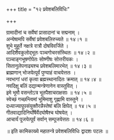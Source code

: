 +++
title = "१२ प्रवेशबलिविधिः"

+++
  
ग्रामादीनां च सर्वेषां प्रासादानां च सद्मनाम् ।  
अन्येषामपि सर्वेषां प्रवेशबलिरुच्यते ॥ १४।१ ॥  
शुभे मुहूर्ते नक्षत्रे रात्रौ दोषविवर्जिते ।  
आदिशैवकुलोद्भूतः पञ्चगोचरसंस्थितः ॥ १४।२ ॥  
पञ्चाङ्गभूषणोपेतः सोष्णीषः सोत्तरीयकः ।  
सितानुलेपनाढ्यश्च प्रवेशबलिमारभेत् ॥ १४।३ ॥  
ब्राह्मणान् भोजयेत्पूर्वं पुण्याहं वाचयेत्ततः ।  
नवभागां धरां कृत्वा ब्रह्मस्थानादितः क्रमात् ॥ १४।४ ॥  
नवदिक्षु बलिं दद्यान्मन्त्रेणानेन वास्तुवित् ।  
इमे भूमौ वसन्तोऽत्र भूतपैशाचराक्षसाः ॥ १४।५ ॥  
स्वेच्छं गच्छन्त्विमां भूमिमाशु गृह्णामि वास्तुने ।  
दध्याज्यापूपसंयुक्तैरन्नैस्तेषां बलि क्षिपेत् ॥ १४।५ ॥  
गीतवाद्यादिनिर्घोषैर्वेदघोषैश्च घोषयेत् ।  
आचार्यं पूजयेत्पूर्वं सर्वान् सम्पूजयेत्ततः ॥ १४।६ ॥  
  
॥ इति कामिकाख्ये महातन्त्रे प्रवेशबलिविधिः द्वादशः पटलः ॥  
  
  
  
  
